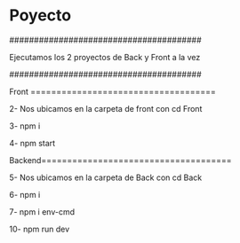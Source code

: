 # Poyecto

#######################################

Ejecutamos los 2 proyectos de Back y Front a la vez

#######################################

Front ====================================

2- Nos ubicamos en la carpeta de front con cd Front

3- npm i

4- npm start

Backend=====================================

5- Nos ubicamos en la carpeta de Back con cd Back

6- npm i

7- npm i env-cmd

10- npm run dev

